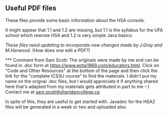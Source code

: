 ## Useful PDF files

These files provide some basic information about the HSA console.

It might appear that 1.1 and 1.2 are missing, 
but 1.1 is the syllabus for the UFA school which rewrote HSA and 1.2 is very simple Java basics.

*These files need updating to incorporate new changes made by J.Gray and M.Harwood.* (How does one edit a PDF?)

*** Comment from Sam Scott: The originals were made by me and can be found in .doc form at https://www.eotw1969.com/educators.html. Click on "Code and Other Resources" at the bottom of the page and then click the link for the "complete ICS3U course" to find the materials. I didn't put my name on the orignal .doc files, but I would appreciate it if anything shared here that's adapted from my materials gets attributed in part to me :-) Contact me at sam.scott@sheridancollege.ca

In spite of this, they are useful to get started with. 
Javadoc for the HSA2 files will be generated in a week or two and uploaded also.
